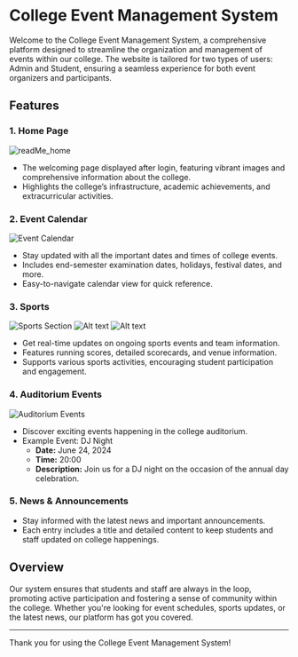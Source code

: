 # College Event Management System

Welcome to the College Event Management System, a comprehensive platform designed to streamline the organization and management of events within our college. The website is tailored for two types of users: Admin and Student, ensuring a seamless experience for both event organizers and participants.

## Features

### 1. Home Page
![readMe_home](https://github.com/temp1codingacc/IIITA-s_college_website/assets/171582799/b9a3705a-3803-4d49-93cf-693109387760)
- The welcoming page displayed after login, featuring vibrant images and comprehensive information about the college.
- Highlights the college’s infrastructure, academic achievements, and extracurricular activities.

### 2. Event Calendar
![Event Calendar](./assets/images/website_images/readMe_Calendar)
- Stay updated with all the important dates and times of college events.
- Includes end-semester examination dates, holidays, festival dates, and more.
- Easy-to-navigate calendar view for quick reference.

### 3. Sports
![Sports Section](./assets/images/website_images/sports_running)
![Alt text](./assets/images/website_images/sports_scorecard)
![Alt text](./assets/images/website_images/sports_home)
- Get real-time updates on ongoing sports events and team information.
- Features running scores, detailed scorecards, and venue information.
- Supports various sports activities, encouraging student participation and engagement.

### 4. Auditorium Events
![Auditorium Events](../assets/images/website_images/auditorium)
- Discover exciting events happening in the college auditorium.
- Example Event: DJ Night
  - **Date:** June 24, 2024
  - **Time:** 20:00
  - **Description:** Join us for a DJ night on the occasion of the annual day celebration.

### 5. News & Announcements
- Stay informed with the latest news and important announcements.
- Each entry includes a title and detailed content to keep students and staff updated on college happenings.


## Overview

Our system ensures that students and staff are always in the loop, promoting active participation and fostering a sense of community within the college. Whether you're looking for event schedules, sports updates, or the latest news, our platform has got you covered.

---

Thank you for using the College Event Management System!
